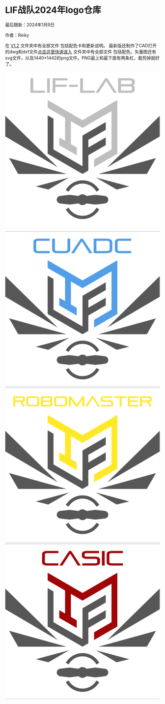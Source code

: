# LIF战队2024年logo仓库

最后跟新：2024年1月9日

作者：Reiky

在 [V1.2](V1.2) 文件夹中有全部文件
包括配色卡和更新说明。
最新版还制作了CAD打开的dwg和dxf文件[点击这里快速进入](V1.2/CAD) 文件夹中有全部文件
包括配色。矢量图还有svg文件，以及1440*1442的png文件。PNG最上和最下面有两条杠，裁剪掉就好了。

![1704787936801](image/README/1704787936801.png)

![1704787980755](image/README/1704787980755.png)![1704787989310](image/README/1704787989310.png)![1704787998350](image/README/1704787998350.png)
